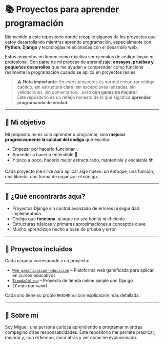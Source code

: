 # 📚 Proyectos para aprender programación

Bienvenido a este repositorio donde recopilo algunos de los proyectos que estoy desarrollando mientras aprendo programación, especialmente con **Python**, **Django** y tecnologías relacionadas con el desarrollo web.

Estos proyectos no tienen como objetivo ser ejemplos de código limpio ni profesional. Son parte de mi proceso de aprendizaje: **ensayos, pruebas y pequeños desarrollos** que me ayudan a comprender cómo funciona realmente la programación cuando se aplica en proyectos reales.

> ⚠️ **Nota importante**: En estos proyectos es normal encontrar código caótico, sin estructura clara, sin excepciones lanzadas, sin validaciones, sin comentarios… pero **con ganas de mejorar**.  
> Este repositorio es un reflejo honesto de lo que significa **aprender programando de verdad**.

---

## 🔄 Mi objetivo

Mi propósito no es solo aprender a programar, sino **mejorar progresivamente la calidad del código** que escribo:

- Empezar por hacerlo funcionar 💡  
- Aprender a hacerlo entendible 💬  
- Y poco a poco, hacerlo mejor estructurado, mantenible y escalable 🛠️

Cada proyecto me sirve para aplicar algo nuevo: un enfoque, una función, una librería, una forma de organizar el código...

---

## 🧪 ¿Qué encontrarás aquí?

- Proyectos Django sin control avanzado de errores ni seguridad implementada
- Código que **funciona**, aunque no sea bonito ni eficiente
- Estructuras básicas y primeras aproximaciones a conceptos clave
- Mucho aprendizaje hecho a base de prueba y error

---

## 📁 Proyectos incluidos

Cada carpeta corresponde a un proyecto:

- [`Web-gamificacion-educacion`](./Web-gamificacion-educacion) – Plataforma web gamificada para aplicar en cursos educativos
- [`TiendaOnline`](./TiendaOnline) – Proyecto de tienda online simple con Django
- *(Y más por venir)*

Cada uno tiene su propio `README.md` con explicación más detallada.

---

## 🙋 Sobre mí

Soy Miguel, una persona curiosa aprendiendo a programar mientras compagino otras responsabilidades. Este repositorio me permite practicar, mejorar y, con el tiempo, mirar atrás y ver cómo he evolucionado.

